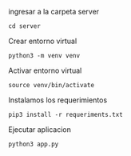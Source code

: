 ingresar a la carpeta server

    cd server

Crear entorno virtual

    python3 -m venv venv

Activar entorno virtual

    source venv/bin/activate 
    
Instalamos los requerimientos

    pip3 install -r requeriments.txt 
    
Ejecutar aplicacion

    python3 app.py
